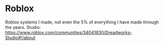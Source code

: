 # Roblox
Roblox systems I made, not even the 5% of everything I have made through the years.
Studio: https://www.roblox.com/communities/34041830/Dreadworks-Studio#!/about
